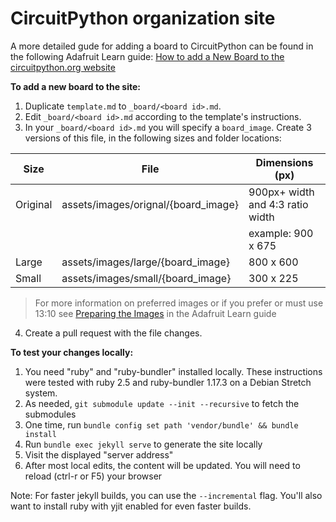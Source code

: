
# CircuitPython organization site
A more detailed gude for adding a board to CircuitPython can be found in the
following Adafruit Learn guide: [How to add a New Board to the circuitpython.org website](https://learn.adafruit.com/how-to-add-a-new-board-to-the-circuitpython-org-website)

**To add a new board to the site:**

1. Duplicate `template.md` to `_board/<board id>.md`.
2. Edit `_board/<board id>.md` according to the template's instructions.
3. In your `_board/<board id>.md` you will specify a `board_image`. Create 3
versions of this file, in the following sizes and folder locations:

|Size|File|Dimensions (px)|
|--|--|--|
|Original|assets/images/orignal/{board_image}|900px+ width and 4:3 ratio width|
|||example: 900 x 675|
|Large|assets/images/large/{board_image}|800 x 600|
|Small|assets/images/small/{board_image}|300 x 225|

> For more information on preferred images or if you prefer or must use 13:10 see
> [Preparing the Images](https://learn.adafruit.com/how-to-add-a-new-board-to-the-circuitpython-org-website/preparing-the-images)
> in the Adafruit Learn guide

4. Create a pull request with the file changes.

**To test your changes locally:**

1. You need "ruby" and "ruby-bundler" installed locally.  These instructions
were tested with ruby 2.5 and ruby-bundler 1.17.3 on a Debian Stretch system.
2. As needed, `git submodule update --init --recursive` to fetch the submodules
3. One time, run `bundle config set path 'vendor/bundle' && bundle install`
4. Run `bundle exec jekyll serve` to generate the site locally
5. Visit the displayed "server address"
6. After most local edits, the content will be updated.  You will need to
reload (ctrl-r or F5) your browser

Note: For faster jekyll builds, you can use the `--incremental` flag. You'll
also want to install ruby with yjit enabled for even faster builds.
